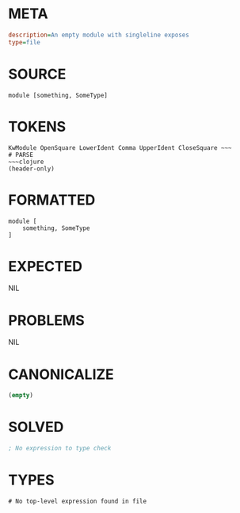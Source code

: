# META
~~~ini
description=An empty module with singleline exposes
type=file
~~~
# SOURCE
~~~roc
module [something, SomeType]
~~~
# TOKENS
~~~text
KwModule OpenSquare LowerIdent Comma UpperIdent CloseSquare ~~~
# PARSE
~~~clojure
(header-only)
~~~
# FORMATTED
~~~roc
module [
	something, SomeType
]

~~~
# EXPECTED
NIL
# PROBLEMS
NIL
# CANONICALIZE
~~~clojure
(empty)
~~~
# SOLVED
~~~clojure
; No expression to type check
~~~
# TYPES
~~~roc
# No top-level expression found in file
~~~
